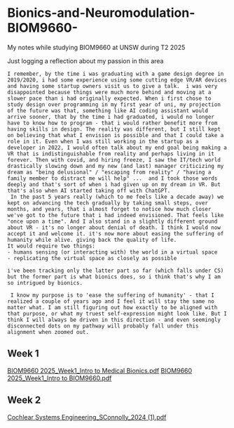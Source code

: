 # Bionics-and-Neuromodulation-BIOM9660-
My notes while studying BIOM9660 at UNSW during T2 2025


Just logging a reflection about my passion in this area
```03/06/2025
I remember, by the time i was graduating with a game design degree in 2019/2020, i had some experience using some cutting edge VR/AR devices and having some startup owners visit us to give a talk.  i was very disappointed because things were much more behind and moving at a slower pace than i had originally expected. When i first chose to study design over programming in my first year of uni, my projection of the future was that, something like AI coding assistant would arrive sooner, that by the time i had graduated, i would no longer have to know how to program - that i would rather benefit more from having skills in design. The reality was different, but I still kept on believing that what I envision is possible and that I could take a role in it. Even when I was still working in the startup as a developer in 2022, I would often talk about my end goal being making a VR that is indistinguishable from reality and perhaps living in it forever. Then with covid, and hiring freeze, I saw the IT/tech world drastically slowing down and my new (and last) manager criticizing my dream as "being delusional" / "escaping from reality" / "having a family member to distract me will help" ...  and I took those words deeply and that's sort of when i had given up on my dream in VR. But that's also when AI started taking off with ChatGPT.
 In the past 5 years really (which to me feels like a decade away) we kept on advancing the tech gradually by taking small steps, over months, and years, that i almost forget to notice how much closer we've got to the future that i had indeed envisioned. That feels like "once upon a time". And I also stand in a slightly different ground about VR - it's no longer about denial of death. I think I would now accept it and welcome it. it's now more about easing the suffering of humanity while alive. giving back the quality of life. 
It would require two things:
- humans sensing (or interacting with) the world in a virtual space
- replicating the virtual space as closely as possible

i've been tracking only the latter part so far (which falls under CS) but the former part is what bionics does, so i think that's why I am so intrigued by bionics.

 I know my purpose is to 'ease the suffering of humanity' - that I realized a couple of years ago and I feel it will stay the same no matter what. I am still figuring out how exactly to be aligned with that purpose, or what my truest self-expression might look like. But I think I will always be driven in this direction - and even seemingly disconnected dots on my pathway will probably fall under this alignment when zoomed out.
```


## Week 1


[BIOM9660 2025_Week1_Intro to Medical Bionics.pdf](https://github.com/user-attachments/files/20560667/BIOM9660.2025_Week1_Intro.to.Medical.Bionics.pdf)
[BIOM9660 2025_Week1_Intro to BIOM9660.pdf](https://github.com/user-attachments/files/20560664/BIOM9660.2025_Week1_Intro.to.BIOM9660.pdf)



## Week 2
[Cochlear Systems Engineering_SConnolly_2024 (1).pdf](https://github.com/user-attachments/files/20666012/Cochlear.Systems.Engineering_SConnolly_2024.1.pdf)


